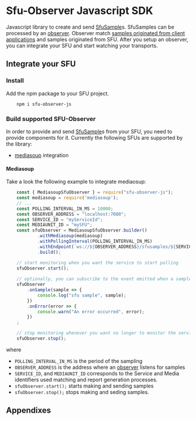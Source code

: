 Sfu-Observer Javascript SDK
===

Javascript library to create and send [SfuSample](https://github.com/ObserveRTC/schemas-2.0/blob/main/generated-schemas/samples/v2/SfuSample.md)s. SfuSamples can be processed by an [observer](https://github.com/ObserveRTC/observer). Observer match [samples originated from client applications](https://github.com/ObserveRTC/schemas-2.0/blob/main/generated-schemas/samples/v2/ClientSample.md) and samples originated from SFU. After you setup an observer, you can integrate your SFU and start watching your transports.

## Integrate your SFU

### Install

Add the npm package to your SFU project.

```shell
    npm i sfu-observer-js
```

### Build supported SFU-Observer

In order to provide and send [SfuSample]()s from your SFU, you need to 
provide components for it. Currently the following SFUs are supported by the 
library:
 * [mediasoup]() integration

#### Mediasoup

Take a look the following example to integrate mediaosup:

```javascript
    const { MediasoupSfuObserver } = require("sfu-observer-js");
    const mediasoup = require('mediasoup');
    // ...
    const POLLING_INTERVAL_IN_MS = 10000;
    const OBSERVER_ADDRESS = "localhost:7080";
    const SERVICE_ID = "myServiceId";
    const MEDIAUNIT_ID = "mySFU";
    const sfuObserver = MediasoupSfuObserver.builder()
            .withMediasoup(mediasoup)
            .withPollingInterval(POLLING_INTERVAL_IN_MS)
            .withEndpoint(`ws://${OBSERVER_ADDRESS}/sfusamples/${SERVICE_ID}/${MEDIAUNIT_ID}`)
            .build();

    // start monitoring when you want the service to start polling
    sfuObserver.start();
    
    // optionally, you can subscribe to the event emitted when a sample is ready
    sfuObserver
        .onSample(sample => {
            console.log("sfu sample", sample);
        })
        .onError(error => {
            console.warn("An error occurred", error);
        })
    ;

    // stop monitoring whenever you want no longer to monitor the service
    sfuObserver.stop();
```

where 
 * `POLLING_INTERVAL_IN_MS` is the period of the sampling
 * `OBSERVER_ADDRESS` is the address where an [observer]() listens for samples
 * `SERVICE_ID`, and `MEDIAUNIT_ID` corresponds to the Service and Media identifiers 
 used matching and report generation processes.
 * `sfuObserver.start();` starts making and sending samples
 * `sfuObserver.stop();` stops making and seding samples.

 ## Appendixes

